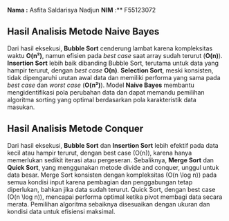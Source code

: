 **Nama  :** Asfita Saldarisya Nadjun 
**NIM** :** F55123072

## Hasil Analisis Metode Naive Bayes
Dari hasil eksekusi, **Bubble Sort** cenderung lambat karena kompleksitas waktu **O(n²)**, namun efisien pada *best case* saat array sudah terurut (**O(n)**). **Insertion Sort** lebih baik dibanding Bubble Sort, terutama untuk data yang hampir terurut, dengan *best case* **O(n)**. **Selection Sort**, meski konsisten, tidak dipengaruhi urutan awal data dan memiliki performa yang sama pada *best case* dan *worst case* (**O(n²)**). Model **Naive Bayes** membantu mengidentifikasi pola perubahan data dan dapat memandu pemilihan algoritma sorting yang optimal berdasarkan pola karakteristik data masukan.

## Hasil Analisis Metode Conquer
Dari hasil eksekusi, **Bubble Sort** dan **Insertion Sort** lebih efektif pada data kecil atau hampir terurut, dengan best case \(O(n)\), karena hanya memerlukan sedikit iterasi atau pergeseran. Sebaliknya, **Merge Sort** dan **Quick Sort**, yang menggunakan metode divide and conquer, unggul untuk data besar. Merge Sort konsisten dengan kompleksitas \(O(n \log n)\) pada semua kondisi input karena pembagian dan penggabungan tetap diperlukan, bahkan jika data sudah terurut. Quick Sort, dengan best case \(O(n \log n)\), mencapai performa optimal ketika pivot membagi data secara merata. Pemilihan algoritma sebaiknya disesuaikan dengan ukuran dan kondisi data untuk efisiensi maksimal.
